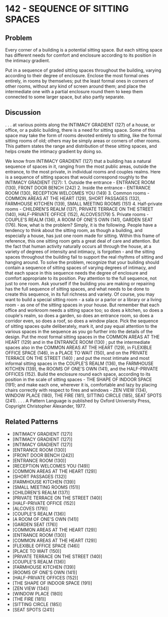 # 142 - SEQUENCE OF SITTING SPACES

## Problem

Every corner of a building is a potential sitting space. But each sitting space has different needs for comfort and enclosure according to its position in the intimacy gradient.

Put in a sequence of graded sitting spaces throughout the building, varying according to their degree of enclosure. Enclose the most formal ones entirely, in rooms by themselves; put the least formal ones in corners of other rooms, without any kind of screen around them; and place the intermediate one with a partial enclosure round them to keep them connected to some larger space, but also partly separate.

## Discussion

. . . at various points along the INTIMACY GRADIENT (127) of a house, or office, or a public building, there is a need for sitting space. Some of this space may take the form of rooms devoted entirely to sitting, like the formal sitting rooms of old; others may be simply areas or corners of other rooms. This pattern states the range and distribution of these sitting spaces, and helps create the intimacy gradient by doing so.

We know from INTIMACY GRADIENT (127) that a building has a natural sequence of spaces in it, ranging from the most public areas, outside the entrance, to the most private, in individual rooms and couples realms. Here is a sequence of sitting spaces that would correspond roughly to the INTIMACY GRADIENT (127): 1. Outside the entrance - ENTRANCE ROOM (130), FRONT DOOR BENCH (242) 2. Inside the entrance - ENTRANCE ROOM (130), RECEPTION WELCOMES YOU (149) 3. Common rooms - COMMON AREAS AT THE HEART (129), SHORT PASSAGES (132), FARMHOUSE KITCHEN (139), SMALL MEETING ROOMS (151) 4. Half-private rooms - CHILDREN'S REALM (137), PRIVATE TERRACE ON THE STREET (140), HALF-PRIVATE OFFICE (152), ALCOVES(179) 5. Private rooms - COUPLE'S REALM (136), A ROOM OF ONE'S OWN (141), GARDEN SEAT (176). Now, what is the problem? Simply, it is the following. People have a tendency to think about the sitting room, as though a building, and especially a house, has just one room made for sitting. Within this frame of reference, this one sitting room gets a great deal of care and attention. But the fact that human activity naturally occurs all through the house, at a variety of degrees of intensity and intimacy, is forgotten - and the sitting spaces throughout the building fail to support the real rhythms of sitting and hanging around. To solve the problem, recognize that your building should contain a sequence of sitting spaces of varying degrees of intimacy, and that each space in this sequence needs the degree of enclosure and comfort appropriate to its position. Pay attention to the full sequence, not just to one room. Ask yourself if the building you are making or repairing has the full sequence of sitting spaces, and what needs to be done to create this sequence, in its full richness and variety. Of course, you may want to build a special sitting room - a sala or a parlor or a library or a living room - as one of the sitting spaces in your house. But remember that each office and workroom needs a sitting space too; so does a kitchen, so does a couple's realm, so does a garden, so does an entrance room, so does a corridor even, so does a roof, so does a window place. Pick the sequence of sitting spaces quite deliberately, mark it, and pay equal attention to the various spaces in the sequence as you go further into the details of the design. Put the most formal sitting spaces in the COMMON AREAS AT THE HEART (129) and in the ENTRANCE ROOM (130) ; put the intermediate spaces also in the COMMON AREAS AT THE HEART (129), in FLEXIBLE OFFICE SPACE (146), in a PLACE TO WAIT (150), and on the PRIVATE TERRACE ON THE STREET (140) ; and put the most intimate and most informal sitting spaces in the COUPLE'S REALM (136), the FARMHOUSE KITCHEN (139), the ROOMS OF ONE'S OWN (141), and the HALF-PRIVATE OFFICES (152). Build the enclosure round each space, according to its position in the scale of sitting spaces - THE SHAPE OF INDOOR SPACE (191); and make each one, wherever it is, comfortable and lazy by placing chairs correctly with respect to fires and windows - ZEN VIEW (134), WINDOW PLACE (180), THE FIRE (181), SITTING CIRCLE (185), SEAT SPOTS (241). . . . A Pattern Language is published by Oxford University Press, Copyright Christopher Alexander, 1977.

## Related Patterns

- [INTIMACY GRADIENT (127)]
- [INTIMACY GRADIENT (127)]
- [INTIMACY GRADIENT (127)]
- [ENTRANCE ROOM (130)]
- [FRONT DOOR BENCH (242)]
- [ENTRANCE ROOM (130)]
- [RECEPTION WELCOMES YOU (149)]
- [COMMON AREAS AT THE HEART (129)]
- [SHORT PASSAGES (132)]
- [FARMHOUSE KITCHEN (139)]
- [SMALL MEETING ROOMS (151)]
- [CHILDREN'S REALM (137)]
- [PRIVATE TERRACE ON THE STREET (140)]
- [HALF-PRIVATE OFFICE (152)]
- [ALCOVES (179)]
- [COUPLE'S REALM (136)]
- [A ROOM OF ONE'S OWN (141)]
- [GARDEN SEAT (176)]
- [COMMON AREAS AT THE HEART (129)]
- [ENTRANCE ROOM (130)]
- [COMMON AREAS AT THE HEART (129)]
- [FLEXIBLE OFFICE SPACE (146)]
- [PLACE TO WAIT (150)]
- [PRIVATE TERRACE ON THE STREET (140)]
- [COUPLE'S REALM (136)]
- [FARMHOUSE KITCHEN (139)]
- [ROOMS OF ONE'S OWN (141)]
- [HALF-PRIVATE OFFICES (152)]
- [THE SHAPE OF INDOOR SPACE (191)]
- [ZEN VIEW (134)]
- [WINDOW PLACE (180)]
- [THE FIRE (181)]
- [SITTING CIRCLE (185)]
- [SEAT SPOTS (241)]

